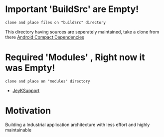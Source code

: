 # Important 'BuildSrc' are Empty!
```clone and place files on "buildSrc" directory```

 This directory having sources are seperately maintained, take a clone from there [Android Compact Dependencies](https://github.com/merlinJeyakumar/android-compact-dependencies.git)

# Required 'Modules' , Right now it was Empty!
```clone and place on "modules" directory```
  - [JeyKSupport](https://github.com/merlinJeyakumar/jeyksupport)
 

# Motivation
Building a Industrial application architecture with less effort and highly maintainable

